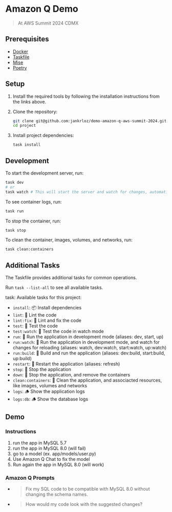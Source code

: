 # Amazon Q Demo

> At AWS Summit 2024 CDMX

## Prerequisites

- [Docker](https://docs.docker.com/get-docker/)
- [Taskfile](https://taskfile.dev/)
- [Mise](https://mise-cli.dev/)
- [Poetry](https://python-poetry.org/)

## Setup

1. Install the required tools by following the installation instructions from the links above.

2. Clone the repository:

   ```bash
   git clone git@github.com:jankrloz/demo-amazon-q-aws-summit-2024.git
   cd project
   ```

3. Install project dependencies:

   ```bash
   task install
   ```

## Development

To start the development server, run:

```bash
task dev
# or
task watch # This will start the server and watch for changes, automatically reloading the server when necessary.
```

To see container logs, run:

```bash
task run
```

To stop the container, run:

```bash
task stop
```

To clean the container, images, volumes, and networks, run:

```bash
task clean:containers
```

## Additional Tasks

The Taskfile provides additional tasks for common operations.

Run
`task --list-all`
to see all available tasks.

task: Available tasks for this project:

- `install`: 📦 Install dependencies
- `lint`: 🎨 Lint the code
- `lint:fix`: 🎨 Lint and fix the code
- `test`: 🧪 Test the code
- `test:watch`: 🧪 Test the code in watch mode
- `run`: 🚀 Run the application in development mode (aliases: dev, start, up)
- `run:watch`: 🚀 Run the application in development mode, and watch for changes for reloading (aliases: watch, dev:watch, start:watch, up:watch)
- `run:build`: 🚀 Build and run the application (aliases: dev:build, start:build, up:build)
- `restart`: 🚀 Restart the application (aliases: refresh)
- `stop`: 🛑 Stop the application
- `down`: 🔻 Stop the application, and remove the containers
- `clean:containers`: 🧼 Clean the application, and associacted resources, like images, volumes and networks
- `logs`: 🪵 Show the application logs
- `logs:db`: 🪵 Show the database logs

## Demo

### Instructions

1. run the app in MySQL 5.7
2. run the app in MySQL 8.0 (will fail)
3. go to a model (ex. app/models/user.py)
4. Use Amazon Q Chat to fix the model
5. Run again the app in MySQL 8.0 (will work)

### Amazon Q Prompts

- > Fix my SQL code to be compatible with MySQL 8.0 without changing the schema names.

- > How would my code look with the suggested changes?
